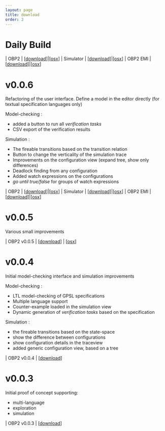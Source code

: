 ```yaml
---
layout: page
title: download
order: 2
---
```


# Daily Build

| OBP2 | [[download](https://bintray.com/plug-obp/distributions/download_file?file_path=plug-obp2-daily.zip)]|[[osx](https://bintray.com/plug-obp/distributions/download_file?file_path=plug-obp2-mac-daily.zip)]
| Simulator | [[download](https://bintray.com/plug-obp/distributions/download_file?file_path=plug-simulator-daily.zip)]|[[osx](https://bintray.com/plug-obp/distributions/download_file?file_path=plug-simulator-mac-daily.zip)]
| OBP2 EMI | [[download](https://bintray.com/plug-obp/distributions/download_file?file_path=plug-obp2_emi-daily.zip)]|[[osx](https://bintray.com/plug-obp/distributions/download_file?file_path=plug-obp2_emi-mac-daily.zip)]

# v0.0.6

Refactoring of the user interface.
Define a model in the editor directly (for textual specification languages only)

Model-checking :

- added a button to run all *verification tasks*
- CSV export of the verification results

Simulation :

- The fireable transitions based on the transition relation
- Button to change the verticality of the simulation trace
- Improvements on the configuration view (expand tree, show only differences)
- Deadlock finding from any configuration
- Added watch expressions on the configurations
- *go until true/false* for groups of watch expressions

| OBP2 | [[download](https://bintray.com/plug-obp/distributions/download_file?file_path=plug-obp2-0.0.6.zip)]|[[osx](https://bintray.com/plug-obp/distributions/download_file?file_path=plug-obp2-mac-0.0.6.zip)]
| Simulator | [[download](https://bintray.com/plug-obp/distributions/download_file?file_path=plug-simulator-0.0.6.zip)]|[[osx](https://bintray.com/plug-obp/distributions/download_file?file_path=plug-simulator-mac-0.0.6.zip)]
| OBP2 EMI | [[download](https://bintray.com/plug-obp/distributions/download_file?file_path=plug-obp2_emi-0.0.6.zip)]|[[osx](https://bintray.com/plug-obp/distributions/download_file?file_path=plug-obp2_emi-mac-0.0.6.zip)]

# v0.0.5

Various small improvements

| OBP2 v0.0.5 | [[download](https://bintray.com/plug-obp/distributions/download_file?file_path=plug-obp2-0.0.5.zip)] | [[osx](https://bintray.com/plug-obp/distributions/download_file?file_path=plug-obp2-mac-0.0.5.zip)]

# v0.0.4

Initial model-checking interface and simulation improvements

Model-checking :

- LTL model-checking of GPSL specifications
- Multiple language support
- Counter-example loaded in the simulation view
- Dynamic generation of *verification tasks* based on the specification

Simulation :

- the fireable transitions based on the state-space
- show the difference between configurations
- show configuration details in the traceview
- added generic configuration view, based on a tree

| OBP2 v0.0.4 | [[download](https://bintray.com/plug-obp/distributions/download_file?file_path=plug-obp2-0.0.4.zip)]

# v0.0.3

Initial proof of concept supporting:

- multi-language
- exploration
- simulation

| OBP2 v0.0.3 | [[download](https://bintray.com/plug-obp/distributions/download_file?file_path=plug-all-0.0.3.zip)]
